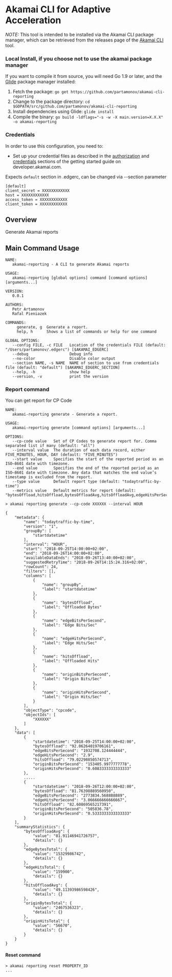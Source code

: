 # Akamai CLI for Adaptive Acceleration
*NOTE:* This tool is intended to be installed via the Akamai CLI package manager, which can be retrieved from the releases page of the [Akamai CLI](https://github.com/akamai/cli) tool.

### Local Install, if you choose not to use the akamai package manager
If you want to compile it from source, you will need Go 1.9 or later, and the [Glide](https://glide.sh) package manager installed:
1. Fetch the package:
   `go get https://github.com/partamonov/akamai-cli-reporting`
1. Change to the package directory:
   `cd $GOPATH/src/github.com/partamonov/akamai-cli-reporting`
1. Install dependencies using Glide:
   `glide install`
1. Compile the binary:
   `go build -ldflags="-s -w -X main.version=X.X.X" -o akamai-reporting`

### Credentials
In order to use this configuration, you need to:
* Set up your credential files as described in the [authorization](https://developer.akamai.com/introduction/Prov_Creds.html) and [credentials](https://developer.akamai.com/introduction/Conf_Client.html) sections of the getting started guide on developer.akamai.com.

Expects `default` section in .edgerc, can be changed via --section parameter

```
[default]
client_secret = XXXXXXXXXXXX
host = XXXXXXXXXXXX
access_token = XXXXXXXXXXXX
client_token = XXXXXXXXXXXX
```

## Overview
Generate Akamai reports

## Main Command Usage
```shell
NAME:
   akamai-reporting - A CLI to generate Akamai reports

USAGE:
   akamai-reporting [global options] command [command options] [arguments...]

VERSION:
   0.0.1

AUTHORS:
   Petr Artamonov
   Rafal Pieniazek

COMMANDS:
     generate, g  Generate a report.
     help, h      Shows a list of commands or help for one command

GLOBAL OPTIONS:
   --config FILE, -c FILE   Location of the credentials FILE (default: "/Users/partamonov/.edgerc") [$AKAMAI_EDGERC]
   --debug                  Debug info
   --no-color               Disable color output
   --section NAME, -s NAME  NAME of section to use from credentials file (default: "default") [$AKAMAI_EDGERC_SECTION]
   --help, -h               show help
   --version, -v            print the version
```

### Report command

You can get report for CP Code

```shell
NAME:
   akamai-reporting generate - Generate a report.

USAGE:
   akamai-reporting generate [command options] [arguments...]

OPTIONS:
   --cp-code value   Set of CP Codes to generate report for. Comma separated list if many (default: "all")
   --interval value  The duration of each data record, either FIVE_MINUTES, HOUR, DAY (default: "FIVE_MINUTES")
   --start value     Specifies the start of the reported period as an ISO–8601 date with timezone.
   --end value       Specifies the end of the reported period as an ISO–8601 date with timezone. Any data that matches the end value’s timestamp is excluded from the report.
   --type value      Default report type (default: "todaytraffic-by-time")
   --metrics value   Default metrics for report (default: "bytesOffload,hitsOffload,bytesOffloadAvg,hitsOffloadAvg,edgeHitsPerSecond,edgeBitsPerSecond,originBitsPerSecond,originHitsPerSecond,originBytesTotal,originHitsTotal,edgeBytesTotal,edgeHitsTotal")

> akamai reporting generate --cp-code XXXXXX --interval HOUR

{
    "metadata": {
        "name": "todaytraffic-by-time",
        "version": "1",
        "groupBy": [
            "startdatetime"
        ],
        "interval": "HOUR",
        "start": "2018-09-25T14:00:00+02:00",
        "end": "2018-09-26T14:00:00+02:00",
        "availableDataEnds": "2018-09-26T13:40:00+02:00",
        "suggestedRetryTime": "2018-09-26T14:15:24.316+02:00",
        "rowCount": 24,
        "filters": [],
        "columns": [
            {
                "name": "groupBy",
                "label": "startdatetime"
            },
            {
                "name": "bytesOffload",
                "label": "Offloaded Bytes"
            },
            {
                "name": "edgeBitsPerSecond",
                "label": "Edge Bits/Sec"
            },
            {
                "name": "edgeHitsPerSecond",
                "label": "Edge Hits/Sec"
            },
            {
                "name": "hitsOffload",
                "label": "Offloaded Hits"
            },
            {
                "name": "originBitsPerSecond",
                "label": "Origin Bits/Sec"
            },
            {
                "name": "originHitsPerSecond",
                "label": "Origin Hits/Sec"
            }
        ],
        "objectType": "cpcode",
        "objectIds": [
            "XXXXXX"
        ]
    },
    "data": [
        {
            "startdatetime": "2018-09-25T14:00:00+02:00",
            "bytesOffload": "92.06264019706161",
            "edgeBitsPerSecond": "1932708.124444444",
            "edgeHitsPerSecond": "2.9",
            "hitsOffload": "79.02298850574713",
            "originBitsPerSecond": "153405.9977777778",
            "originHitsPerSecond": "0.6083333333333333"
        },
        .....
        {
            "startdatetime": "2018-09-26T12:00:00+02:00",
            "bytesOffload": "81.76398889560950",
            "edgeBitsPerSecond": "2773834.568888889",
            "edgeHitsPerSecond": "3.066666666666667",
            "hitsOffload": "82.60869565217391",
            "originBitsPerSecond": "505836.78",
            "originHitsPerSecond": "0.5333333333333333"
        }
    ],
    "summaryStatistics": {
        "bytesOffloadAvg": {
            "value": "81.91146941726757",
            "details": {}
        },
        "edgeBytesTotal": {
            "value": "15329986742",
            "details": {}
        },
        "edgeHitsTotal": {
            "value": "159900",
            "details": {}
        },
        "hitsOffloadAvg": {
            "value": "49.11393986598426",
            "details": {}
        },
        "originBytesTotal": {
            "value": "2467536323",
            "details": {}
        },
        "originHitsTotal": {
            "value": "56670",
            "details": {}
        }
    }
}
```

#### Reset command


```shell
> akamai reporting reset PROPERTY_ID
...
```
